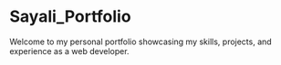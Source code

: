 # Sayali_Portfolio
Welcome to my personal portfolio showcasing my skills, projects, and experience as a web developer.
